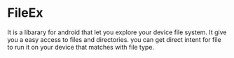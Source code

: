 # FileEx
It is a libarary for android that let you explore your device file system. It give you a easy access to files and directories. you can get direct intent for file to run it on your device that matches with file type. 
